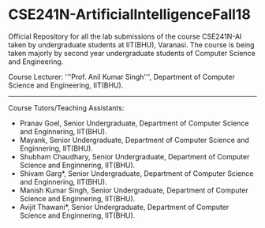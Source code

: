 # CSE241N-ArtificialIntelligenceFall18
Official Repository for all the lab submissions of the course CSE241N-AI taken by undergraduate students at IIT(BHU), Varanasi. The course is being taken majorly by second year undergraduate students of Computer Science and Engineering.

Course Lecturer: '''Prof. Anil Kumar Singh''', Department of Computer Science and Engineering, IIT(BHU).<br/>

---------

Course Tutors/Teaching Assistants:
* Pranav Goel, Senior Undergraduate, Department of Computer Science and Enginnering, IIT(BHU).
* Mayank, Senior Undergraduate, Department of Computer Science and Enginnering, IIT(BHU).
* Shubham Chaudhary, Senior Undergraduate, Department of Computer Science and Enginnering, IIT(BHU).
* Shivam Garg*, Senior Undergraduate, Department of Computer Science and Enginnering, IIT(BHU).
* Manish Kumar Singh, Senior Undergraduate, Department of Computer Science and Enginnering, IIT(BHU).
* Avijit Thawani*, Senior Undergraduate, Department of Computer Science and Enginnering, IIT(BHU).
